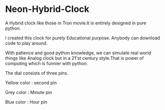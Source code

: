 Neon-Hybrid-Clock
=================

A Hybrid clock like those in Tron movie.It is entirely designed in pure python.

I created this clock for purely Educational purpose. Anybody can download code to play around.

With patience and good python knowledge, we can simulate real world things like Analog clock but in a 21'st century style.That is power of computing which is funnier with python.

The dial consists of three pins.

Yellow color : second pin

Grey color : Minute pin

Blue color : Hour pin

